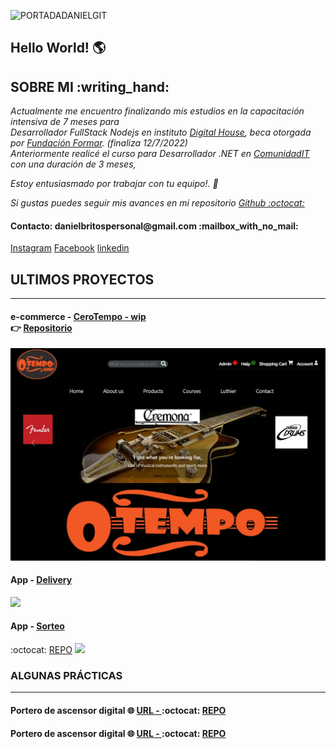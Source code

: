 ![PORTADADANIELGIT](https://user-images.githubusercontent.com/78456565/172761607-0b729d56-4011-49f8-a906-29d5cf301846.png)

## Hello World! :earth_americas:
<h2>SOBRE MI :writing_hand: </h2>
<p>
 <i>
Actualmente me encuentro finalizando mis estudios en la capacitación intensiva de 7 meses para<br/>
Desarrollador FullStack Nodejs en instituto <a href="https://www.digitalhouse.com/ar">Digital House</a>, beca otorgada por <a href="https://www.fundacionformar.net/agencia-de-programacion">Fundación Formar</a>. (finaliza 12/7/2022)<br/>
Anteriormente realicé el curso para Desarrollador .NET en <a href="https://www.comunidadit.org/">ComunidadIT</a> con una duración de 3 meses, <br/>
 
Estoy entusiasmado por trabajar con tu equipo!. :star_struck:
 
Si gustas puedes seguir mis avances en mi repositorio <a href="https://github.com/daniel-britos?tab=repositories">Github :octocat: </a>
 </i>
</p>

<h4>Contacto: danielbritospersonal@gmail.com :mailbox_with_no_mail: </h4>
<a href="https://www.instagram.com/danielbritos.vfx/">Instagram</a>
<a href="https://www.instagram.com/danielbritos.vfx/">Facebook</a>
<a href="https://www.linkedin.com/in/daniel-britos-976840206/">linkedin</a>

<h2><b>ULTIMOS PROYECTOS</b></h2>
<hr/>
<h4>e-commerce - <a href="https://cero-tempo14.herokuapp.com/">CeroTempo - wip</a><br>
👉 <a href="https://github.com/daniel-britos/grupo_3_CeroTempo.gits">Repositorio</a>
</h4>
<img src="https://raw.githubusercontent.com/daniel-britos/grupo_3_CeroTempo/main/Extras/gitImageCeroTempo.jpg">

<h4>App - <a href="https://github.com/daniel-britos?tab=repositories">Delivery</a></h4>
<img src="https://github.com/daniel-britos/grupo_3_CeroTempo/blob/main/Extras/sitio.png">

<h4>App - <a href="https://youtu.be/CvmYO6TAT_M">Sorteo</a></h4>
:octocat: <a href="https://github.com/daniel-britos/App-Sorteos/blob/master/doc/portada.jpg">REPO</a>
<img src="https://github.com/daniel-britos/grupo_3_CeroTempo/blob/main/Extras/sitio.png">


<h3><b> ALGUNAS PRÁCTICAS </b></h3>
<hr/>
<h4> Portero de ascensor digital 
 🌐 <a href="https://portero-digital.000webhostapp.com/">URL - </a>
 :octocat: <a href="https://github.com/daniel-britos/portero-digital.git">REPO</a>
</h4>
<h4> Portero de ascensor digital 
 🌐 <a href="https://portero-digital.000webhostapp.com/">URL - </a>
 :octocat: <a href="https://github.com/daniel-britos/portero-digital.git">REPO</a>
</h4>










